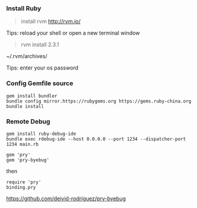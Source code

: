 ### Install Ruby  

> install rvm http://rvm.io/  

Tips: reload your shell or open a new terminal window  

> rvm install 2.3.1  

~/.rvm/archives/  

Tips: enter your os password  

### Config Gemfile source  

    gem install bundler  
    bundle config mirror.https://rubygems.org https://gems.ruby-china.org  
    bundle install  

### Remote Debug  

    gem install ruby-debug-ide  
    bundle exec rdebug-ide --host 0.0.0.0 --port 1234 --dispatcher-port 1234 main.rb  

    gem 'pry'  
    gem 'pry-byebug'  

then  

    require 'pry'  
    binding.pry  

https://github.com/deivid-rodriguez/pry-byebug  


  

